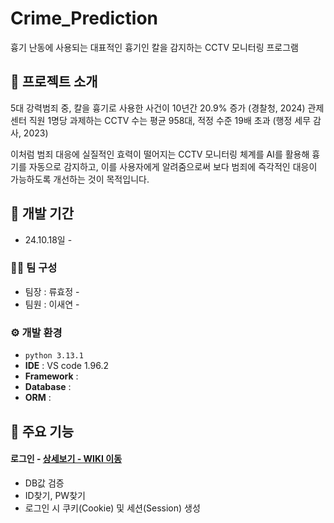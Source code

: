 # Crime_Prediction
흉기 난동에 사용되는 대표적인 흉기인 칼을 감지하는 CCTV 모니터링 프로그램 



## 📝 프로젝트 소개
5대 강력범죄 중, 칼을 흉기로 사용한 사건이 10년간 20.9% 증가 (경찰청, 2024)
관제센터 직원 1명당 과제하는 CCTV 수는 평균 958대, 적정 수준 19배 초과 (행정 세무 감사, 2023)

이처럼 범죄 대응에 실질적인 효력이 떨어지는 CCTV 모니터링 체계를 AI를 활용해 흉기를 자동으로 감지하고, 
이를 사용자에게 알려줌으로써 보다 범죄에 즉각적인 대응이 가능하도록 개선하는 것이 목적입니다.
<br>

## 📆 개발 기간
* 24.10.18일 - 

### 🧑‍💻 팀 구성
 - 팀장  : 류효정 - 
 - 팀원  : 이새연 - 

### ⚙️ 개발 환경
- `python 3.13.1`
- **IDE** : VS code 1.96.2
- **Framework** : 
- **Database** : 
- **ORM** : 

## 📌 주요 기능
#### 로그인 - <a href="link here" >상세보기 - WIKI 이동</a>
- DB값 검증
- ID찾기, PW찾기
- 로그인 시 쿠키(Cookie) 및 세션(Session) 생성
